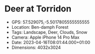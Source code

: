 # Deer at Torridon

- GPS: 57.529075,-5.5017805555555555
- Location: Ben-damph Forest
- Tags: Landscape, Deer, Clouds, Snow
- Camera: Apple iPhone 14 Pro Max
- Date: 2023-04-16T08:01:44.000+01:00
- Dimensions: 4032x3024

